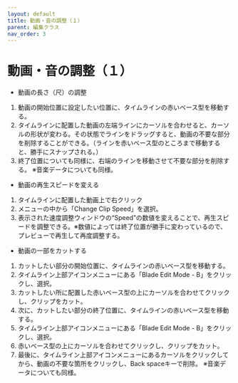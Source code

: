 ```yaml
---
layout: default
title: 動画・音の調整（１）
parent: 編集クラス
nav_order: 3
---
```


# 動画・音の調整（１）

* 動画の長さ（尺）の調整
 1. 動画の開始位置に設定したい位置に、タイムラインの赤いベース型を移動する。
 2. タイムラインに配置した動画の左端ラインにカーソルを合わせると、カーソルの形状が変わる。その状態でラインをドラッグすると、動画の不要な部分を削除することができる。（ラインを赤いベース型のところまで移動すると、勝手にスナップされる。）
 3. 終了位置についても同様に、右端のラインを移動させて不要な部分を削除する。
※音楽データについても同様。

* 動画の再生スピードを変える
 1. タイムラインに配置した動画上で右クリック
 2. メニューの中から「Change Clip Speed」を選択。
 3. 表示された速度調整ウィンドウの“Speed”の数値を変えることで、再生スピードを調整できる。※数値によっては終了位置が勝手に変わっているので、プレビューで再生して再度調整する。

* 動画の一部をカットする
 1. カットしたい部分の開始位置に、タイムラインの赤いベース型を移動する。
 2. タイムライン上部アイコンメニューにある「Blade Edit Mode - B」をクリックし、選択。
 3. カットしたい所に配置した赤いベース型の上にカーソルを合わせてクリックし、クリップをカット。
 4. 次に、カットしたい部分の終了位置に、タイムラインの赤いベース型を移動する。
 5. タイムライン上部アイコンメニューにある「Blade Edit Mode - B」をクリックし、選択。
 6. 赤いベース型の上にカーソルを合わせてクリックし、クリップをカット。
 7. 最後に、タイムライン上部アイコンメニューにあるカーソルをクリックしてから、動画の不要な箇所をクリックし、Back spaceキーで削除。
※音楽データについても同様。
